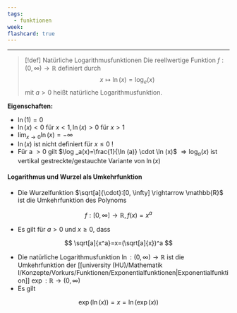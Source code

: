 ```yaml
---
tags:
  - funktionen
week: 
flashcard: true
---
```

***

> [!def] Natürliche Logarithmusfunktionen
> Die reellwertige Funktion $f:(0, \infty) \rightarrow \mathbb{R}$ definiert durch
> $$
> x \mapsto \ln (x)=\log _e(x)
> $$
> mit $a>0$ heißt natürliche Logarithmusfunktion.

**Eigenschaften:**
- $\ln (1)=0$
- $\ln (x)<0$ für $x<1, \ln (x)>0$ für $x>1$
- $\lim _{x \rightarrow 0} \ln (x)=-\infty$
- $\ln (x)$ ist nicht definiert für $x \leq 0$ !
- Für a $>0$ gilt $\log _a(x)=\frac{1}{\ln (a)} \cdot \ln (x)$
$\Rightarrow \log _a(x)$ ist vertikal gestreckte/gestauchte Variante von $\ln (x)$

#### Logarithmus und Wurzel als Umkehrfunktion

- Die Wurzelfunktion $\sqrt[a]{\cdot}:[0, \infty] \rightarrow \mathbb{R}$ ist die Umkehrfunktion des Polynoms

$$
f:[0, \infty] \rightarrow \mathbb{R}, f(x)=x^a
$$

- Es gilt für $a>0$ und $x \geq 0$, dass

$$
\sqrt[a]{x^a}=x=(\sqrt[a]{x})^a
$$

- Die natürliche Logarithmusfunktion $\ln: (0, \infty) \rightarrow \mathbb{R}$ ist die Umkehrfunktion der [[university (HU)/Mathematik I/Konzepte/Vorkurs/Funktionen/Exponentialfunktionen|Exponentialfunktion]] $\exp : \mathbb{R} \rightarrow(0, \infty)$
- Es gilt

$$
\exp (\ln (x))=x=\ln (\exp (x))
$$
